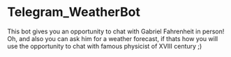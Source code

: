 # Telegram_WeatherBot
This bot gives you an opportunity to chat with Gabriel Fahrenheit in person! Oh, and also you can ask him for a weather forecast, if thats how you will use the opportunity to chat with famous physicist of XVIII century ;)
